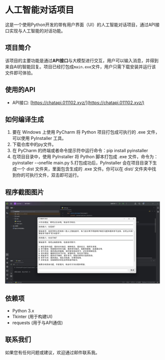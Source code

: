 # 人工智能对话项目

这是一个使用Python开发的带有用户界面（UI）的人工智能对话项目，通过API接口实现与人工智能的对话功能。

## 项目简介

该项目的主要功能是通过**API接口**与大模型进行交互，用户可以输入消息，并得到来自AI的智能回复。项目已经打包成`main.exe`文件，用户只需下载安装并运行该文件即可体验。

## 使用的API

- API接口: [https://chatapi.011102.xyz/](https://chatapi.011102.xyz/)

## 如何编译生成

1. 要在 Windows 上使用 PyCharm 将 Python 项目打包成可执行的 .exe 文件，可以使用 PyInstaller 工具。
2. 下载仓库中的py文件。
3. 在 PyCharm 的终端或者命令提示符中运行命令：pip install pyinstaller
4. 在项目目录中，使用 PyInstaller 将 Python 脚本打包成 .exe 文件，命令为：pyinstaller --onefile main.py
5.打包成功后，PyInstaller 会在项目目录下生成一个 dist 文件夹，里面包含生成的 .exe 文件。你可以在 dist/ 文件夹中找到你的可执行文件，双击即可运行。


## 程序截图图片

![示例图片](./chatbot_python.jpg)

## 依赖项

- Python 3.x
- Tkinter (用于构建UI)
- requests (用于与API通信)

## 联系我们

如果您有任何问题或建议，欢迎通过邮件联系我。

